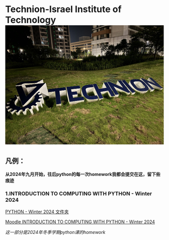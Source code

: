 # Technion-Israel Institute of Technology ![Technion](images/b91b1e882abcbb1c1c099644aa06cb12.jpg)
## 凡例：   

**从2024年九月开始，往后python的每一次homework我都会提交在这，留下些痕迹**

### 1.INTRODUCTION TO COMPUTING WITH PYTHON - Winter 2024  

[PYTHON - Winter 2024 文件夹](https://github.com/HAPPNESSRINGO/Homework/tree/main/PYTHON%20-%20Winter%202024)

[Moodle INTRODUCTION TO COMPUTING WITH PYTHON - Winter 2024](https://moodle.gtiit.edu.cn/moodle/course/view.php?id=2051)

*这一部分是2024年冬季学期python课的homework*   
